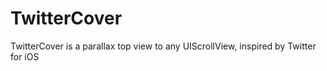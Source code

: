 TwitterCover
============

TwitterCover is a parallax top view to any UIScrollView, inspired by Twitter for iOS
